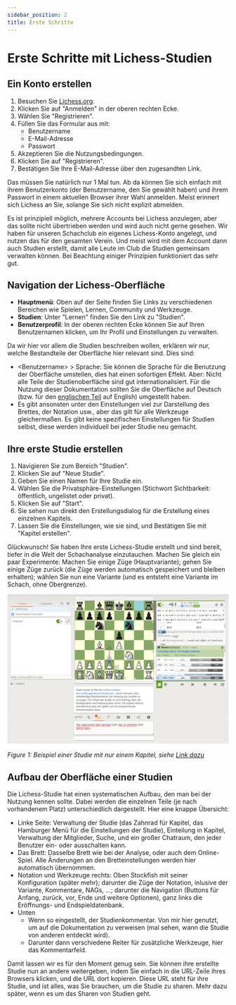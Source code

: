 ```yaml
---
sidebar_position: 2
title: Erste Schritte
---
```

# Erste Schritte mit Lichess-Studien

## Ein Konto erstellen

1. Besuchen Sie [Lichess.org](https://lichess.org).
2. Klicken Sie auf "Anmelden" in der oberen rechten Ecke.
3. Wählen Sie "Registrieren".
4. Füllen Sie das Formular aus mit:
   - Benutzername
   - E-Mail-Adresse
   - Passwort
5. Akzeptieren Sie die Nutzungsbedingungen.
6. Klicken Sie auf "Registrieren".
7. Bestätigen Sie Ihre E-Mail-Adresse über den zugesandten Link.

Das müssen Sie natürlich nur 1 Mal tun. Ab da können Sie sich einfach mit ihrem Benutzerkonto (der Benutzername, den Sie gewählt haben) und ihrem Passwort in einem aktuellen Browser ihrer Wahl anmelden. Meist erinnert sich Lichess an Sie, solange Sie sich nicht explizit abmelden.

Es ist prinzipiell möglich, mehrere Accounts bei Lichess anzulegen, aber das sollte nicht übertrieben werden und wird auch nicht gerne gesehen. Wir haben für unseren Schachclub ein eigenes Lichess-Konto angelegt, und nutzen das für den gesamten Verein. Und meist wird mit dem Account dann auch Studien erstellt, damit alle Leute im Club die Studien gemeinsam verwalten können. Bei Beachtung einiger Prinzipien funktioniert das sehr gut.

## Navigation der Lichess-Oberfläche

- **Hauptmenü**: Oben auf der Seite finden Sie Links zu verschiedenen Bereichen wie Spielen, Lernen, Community und Werkzeuge.
- **Studien**: Unter "Lernen" finden Sie den Link zu "Studien".
- **Benutzerprofil**: In der oberen rechten Ecke können Sie auf Ihren Benutzernamen klicken, um Ihr Profil und Einstellungen zu verwalten.

Da wir hier vor allem die Studien beschreiben wollen, erklären wir nur, welche Bestandteile der Oberfläche hier relevant sind. Dies sind:

* \<Benutzername\> > Sprache: Sie können die Sprache für die Benutzung der Oberfläche umstellen, dies hat einen sofortigen Effekt. Aber: Nicht alle Teile der Studienoberfläche sind gut internationalisiert. Für die Nutzung dieser Dokumentation sollten Sie die Oberfläche auf Deutsch (bzw. für den [englischen Teil](/en/docs/first-steps) auf English) umgestellt haben.
* Es gibt ansonsten unter den Einstellungen viel zur Darstellung des Brettes, der Notation usw., aber das gilt für alle Werkzeuge gleichermaßen. Es gibt keine spezifischen Einstellungen für Studien selbst, diese werden individuell bei jeder Studie neu gemacht.

## Ihre erste Studie erstellen

1. Navigieren Sie zum Bereich "Studien".
2. Klicken Sie auf "Neue Studie".
3. Geben Sie einen Namen für Ihre Studie ein.
4. Wählen Sie die Privatsphäre-Einstellungen (Stichwort Sichtbarkeit: öffentlich, ungelistet oder privat).
5. Klicken Sie auf "Start".
6. Sie sehen nun direkt den Erstellungsdialog für die Erstellung eines einzelnen Kapitels.
7. Lassen Sie die Einstellungen, wie sie sind, und Bestätigen Sie mit "Kapitel erstellen".

Glückwunsch! Sie haben Ihre erste Lichess-Studie erstellt und sind bereit, tiefer in die Welt der Schachanalyse einzutauchen. Machen Sie gleich ein paar Experimente: Machen Sie einige Züge (Hauptvariante); gehen Sie einige Züge zurück (die Züge werden automatisch gespeichert und bleiben erhalten); wählen Sie nun eine Variante (und es entsteht eine Variante im Schach, ohne Obergrenze).

![Lichess study interface](images/01_intro.png "Oberfläche von Lichess-Studien")

*Figure 1: Beispiel einer Studie mit nur einem Kapitel, siehe [Link dazu](https://lichess.org/study/G0W09DYp/EWTIrVwa#last)*

## Aufbau der Oberfläche einer Studien

Die Lichess-Studie hat einen systematischen Aufbau, den man bei der Nutzung kennen sollte. Dabei werden die einzelnen Teile (je nach vorhandenem Platz) unterschiedlich dargestellt. Hier eine knappe Übersicht:

* Linke Seite: Verwaltung der Studie (das Zahnrad für Kapitel, das Hamburger Menü für die Einstellungen der Studie), Einteilung in Kapitel, Verwaltung der Mitglieder, Suche, und ein großer Chatraum, den jeder Benutzer ein- oder ausschalten kann.
* Das Brett: Dasselbe Brett wie bei der Analyse, oder auch dem Online-Spiel. Alle Änderungen an den Bretteinstellungen werden hier automatisch übernommen.
* Notation und Werkzeuge rechts: Oben Stockfish mit seiner Konfiguration (später mehr); darunter die Züge der Notation, inlusive der Variante, Kommentare, NAGs, ...; darunter die Navigation (Buttons für Anfang, zurück, vor, Ende und weitere Optionen), ganz links die Eröffnungs- und Endspieldatenbank.
* Unten
  * Wenn so eingestellt, der Studienkommentar. Von mir hier genutzt, um auf die Dokumentation zu verweisen (mal sehen, wann die Studie von anderen entdeckt wird).
  * Darunter dann verschiedene Reiter für zusätzliche Werkzeuge, hier das Kommentarfeld.

Damit lassen wir es für den Moment genug sein. Sie können ihre erstellte Studie nun an andere weitergeben, indem Sie einfach in die URL-Zeile ihres Browsers klicken, und die URL dort kopieren. Diese URL steht für ihre Studie, und ist alles, was Sie brauchen, um die Studie zu sharen. Mehr dazu später, wenn es um das Sharen von Studien geht.
